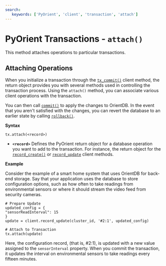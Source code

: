 ```yaml
---
search:
   keywords: ['PyOrient', 'client', 'transaction', 'attach']
---
```


# PyOrient Transactions - `attach()`

This method attaches operations to particular transactions.

## Attaching Operations

When you initialize a transaction through the [`tx_commit()`](PyOrient-Client-Tx-Commit.md) client method, the return object provides you with several methods used in controlling the transaction process.  Using the `attach()` method, you can associate various client operations with the transaction.

You can then call [`commit()`](PyOrient-Tx-Commit.md) to apply the changes to OrientDB.  In the event that you aren't satisfied with the changes, you can revert the database to an earlier state by calling [`rollback()`](PyOrient-Tx-Rollback.md).

**Syntax**

```
tx.attach(<record>)
```

- **`<record>`** Defines the PyOrient return object for a database operation you want to add to the transaction.  For instance, the return object for the [`record_create()`](PyOrient-Client-Record-Create.md) or [`record_update`](PyOrient-Client-Record-Update.md) client methods.

**Example**

Consider the example of a smart home system that uses OrientDB for back-end storage.  Say that your application uses the database to store configuration options, such as how often to take readings from environmental sensors or where it should stream the video feed from security cameras. 

```
# Prepare Update
updated_config = {
"sensorReadInterval": 15
}
update = client.record_update(cluster_id, '#2:1', updated_config)

# Attach to Transaction
tx.attach(update)
```

Here, the configuration record, (that is, #2:1), is updated with a new value assigned to the `sensorInterval` property.  When you commit the transaction, it updates the interval on environmental sensors to take readings every fifteen minutes.
